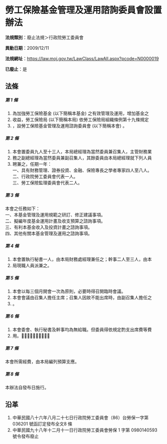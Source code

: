 # 勞工保險基金管理及運用諮詢委員會設置辦法

**法規類別**：廢止法規＞行政院勞工委員會

**異動日期**：2009/12/11  

**法規網址**：https://law.moj.gov.tw/LawClass/LawAll.aspx?pcode=N0000019

**已廢止**：是



## 法條
##### 第 1 條
1. 為加強勞工保險基金 (以下簡稱本基金) 之有效管理及運用，增加基金之
1. 收益，勞工保險局 (以下簡稱本局) 依勞工保險局組織條例第十九條規定
1. ，設勞工保險基金管理及運用諮詢委員會 (以下簡稱本會) 。

##### 第 2 條
1. 本會置委員九人至十三人，本局總經理為當然委員兼召集人，主管財務業
1. 務之副總經理為當然委員兼副召集人，其餘委員由本局總經理就下列人員
1. 聘兼之，任期一年：  
一、具有財務管理、證券投資、金融、保險專長之學者專家四人至八人。  
二、行政院勞工委員會代表一人。  
三、勞工保險監理委員會代表二人。

##### 第 3 條
本會之任務如下：  
一、本基金管理及運用規範之研訂、修正建議事項。  
二、擬編年度基金運用計畫及收支預算之諮詢事項。  
三、有利本基金收入及投資計畫之諮詢事項。  
四、其他有關本基金管理及運用之諮詢事項。

##### 第 4 條
1. 本會置執行秘書一人，由本局財務處經理兼任之；幹事二人至三人，由本
1. 局現職人員派兼之。

##### 第 5 條
1. 本會以每三個月開會一次為原則，必要時得召開臨時會議。
1. 本會會議由召集人擔任主席；召集人因故不能出席時，由副召集人擔任之
1. 。

##### 第 6 條
1. 本會委會、執行秘書及幹事均為無給職。但委員得依規定酌支出席費等費
1. 用。

##### 第 7 條
本會所需經費，由本局編列預算支應。

##### 第 8 條
本辦法自發布日施行。

## 沿革
1. 中華民國八十六年八月二十七日行政院勞工委員會（86）台勞保一字第 036201 號函訂定發布全文8 條
1. 中華民國九十八年十二月十一日行政院勞工委員會勞保 1  字第 0980140593 號令發布廢止
